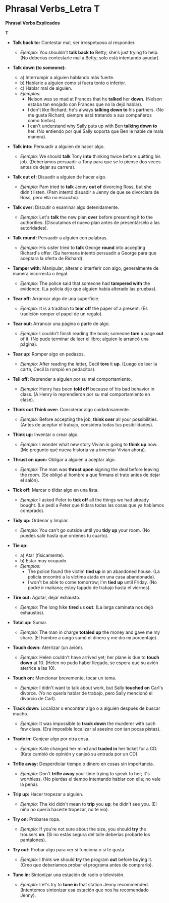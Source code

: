 # Phrasal Verbs_Letra T



**Phrasal Verbs Explicados**

**T**

*   **Talk back to:** Contestar mal, ser irrespetuoso al responder.
    *   *Ejemplo:* You shouldn't **talk back to** Betty; she's just trying to help. (No deberías contestarle mal a Betty; solo está intentando ayudar).

*   **Talk down (to someone):**
    *   a) Interrumpir a alguien hablando más fuerte.
    *   b) Hablarle a alguien como si fuera tonto o inferior.
    *   c) Hablar mal de alguien.
    *   *Ejemplos:*
        *   Nelson was so mad at Frances that he **talked** her **down.** (Nelson estaba tan enojado con Frances que no la dejó hablar).
        *   I don't like Richard; he's always **talking down to** his partners. (No me gusta Richard; siempre está tratando a sus compañeros como tontos).
        *   I can't understand why Sally puts up with Ben **talking down to** her. (No entiendo por qué Sally soporta que Ben le hable de mala manera).

*   **Talk into:** Persuadir a alguien de hacer algo.
    *   *Ejemplo:* We should **talk** Tony **into** thinking twice before quitting his job. (Deberíamos persuadir a Tony para que se lo piense dos veces antes de dejar su carrera).

*   **Talk out of:** Disuadir a alguien de hacer algo.
    *   *Ejemplo:* Pam tried to **talk** Jenny **out of** divorcing Ross, but she didn't listen. (Pam intentó disuadir a Jenny de que se divorciara de Ross, pero ella no escuchó).

*   **Talk over:** Discutir o examinar algo detenidamente.
    *   *Ejemplo:* Let's **talk** the new plan **over** before presenting it to the authorities. (Discutamos el nuevo plan antes de presentárselo a las autoridades).

*   **Talk round:** Persuadir a alguien con palabras.
    *   *Ejemplo:* His sister tried to **talk** George **round** into accepting Richard's offer. (Su hermana intentó persuadir a George para que aceptara la oferta de Richard).

*   **Tamper with:** Manipular, alterar o interferir con algo, generalmente de manera incorrecta o ilegal.
    *   *Ejemplo:* The police said that someone had **tampered with** the evidence. (La policía dijo que alguien había alterado las pruebas).

*   **Tear off:** Arrancar algo de una superficie.
    *   *Ejemplo:* It is a tradition to **tear off** the paper of a present. (Es tradición romper el papel de un regalo).

*   **Tear out:** Arrancar una página o parte de algo.
    *   *Ejemplo:* I couldn't finish reading the book; someone **tore** a page **out** of it. (No pude terminar de leer el libro; alguien le arrancó una página).

*   **Tear up:** Romper algo en pedazos.
    *   *Ejemplo:* After reading the letter, Cecil **tore** it **up**. (Luego de leer la carta, Cecil la rompió en pedacitos).

*   **Tell off:** Reprender a alguien por su mal comportamiento.
    *   *Ejemplo:* Henry has been **told off** because of his bad behavior in class. (A Henry lo reprendieron por su mal comportamiento en clase).

*   **Think out   Think over:** Considerar algo cuidadosamente.
    *   *Ejemplo:* Before accepting the job, **think over** all your possibilities. (Antes de aceptar el trabajo, considera todas tus posibilidades).

*   **Think up:** Inventar o crear algo.
    *   *Ejemplo:* I wonder what new story Vivian is going to **think up** now. (Me pregunto qué nueva historia va a inventar Vivian ahora).

*   **Thrust on upon:** Obligar a alguien a aceptar algo.
    *   *Ejemplo:* The man was **thrust upon** signing the deal before leaving the room. (Se obligó al hombre a que firmara el trato antes de dejar el salón).

*   **Tick off:** Marcar o tildar algo en una lista.
    *   *Ejemplo:* I asked Peter to **tick off** all the things we had already bought. (Le pedí a Peter que tildara todas las cosas que ya habíamos comprado).

*   **Tidy up:** Ordenar y limpiar.
    *   *Ejemplo:* You can't go outside until you **tidy up** your room. (No puedes salir hasta que ordenes tu cuarto).

*   **Tie up:**
    *   a) Atar (físicamente).
    *   b) Estar muy ocupado.
    *   *Ejemplos:*
        *   The police found the victim **tied up** in an abandoned house. (La policía encontró a la víctima atada en una casa abandonada).
        *   I won't be able to come tomorrow; I'm **tied up** until Friday. (No podré ir mañana; estoy tapado de trabajo hasta el viernes).

*   **Tire out:** Agotar, dejar exhausto.
    *   *Ejemplo:* The long hike **tired** us **out**. (La larga caminata nos dejó exhaustos).

*   **Total up:** Sumar.
    *   *Ejemplo:* The man in charge **totaled up** the money and gave me my share. (El hombre a cargo sumó el dinero y me dio mi porcentaje).

*   **Touch down:** Aterrizar (un avión).
    *   *Ejemplo:* Helen couldn't have arrived yet; her plane is due to **touch down** at 10. (Helen no pudo haber llegado, se espera que su avión aterrice a las 10).

*   **Touch on:** Mencionar brevemente, tocar un tema.
    *   *Ejemplo:* I didn't want to talk about work, but Sally **touched on** Carl's divorce. (Yo no quería hablar de trabajo, pero Sally mencionó el divorcio de Carl).

*   **Track down:** Localizar o encontrar algo o a alguien después de buscar mucho.
    *   *Ejemplo:* It was impossible to **track down** the murderer with such few clues. (Era imposible localizar al asesino con tan pocas pistas).

*   **Trade in:** Canjear algo por otra cosa.
    *   *Ejemplo:* Kate changed her mind and **traded in** her ticket for a CD. (Kate cambió de opinión y canjeó su entrada por un CD).

*   **Trifle away:** Desperdiciar tiempo o dinero en cosas sin importancia.
    *   *Ejemplo:* Don't **trifle away** your time trying to speak to her; it's worthless. (No pierdas el tiempo intentando hablar con ella; no vale la pena).

*   **Trip up:** Hacer tropezar a alguien.
    *   *Ejemplo:* The kid didn't mean to **trip** you **up**; he didn't see you. (El niño no quería hacerte tropezar, no te vio).

*   **Try on:** Probarse ropa.
    *   *Ejemplo:* If you're not sure about the size, you should **try** the trousers **on**. (Si no estás segura del talle deberías probarte los pantalones).

*   **Try out:** Probar algo para ver si funciona o si te gusta.
    *   *Ejemplo:* I think we should **try** the program **out** before buying it. (Creo que deberíamos probar el programa antes de comprarlo).

*   **Tune in:** Sintonizar una estación de radio o televisión.
    *   *Ejemplo:* Let's try to **tune in** that station Jenny recommended. (Intentemos sintonizar esa estación que nos ha recomendado Jenny).
